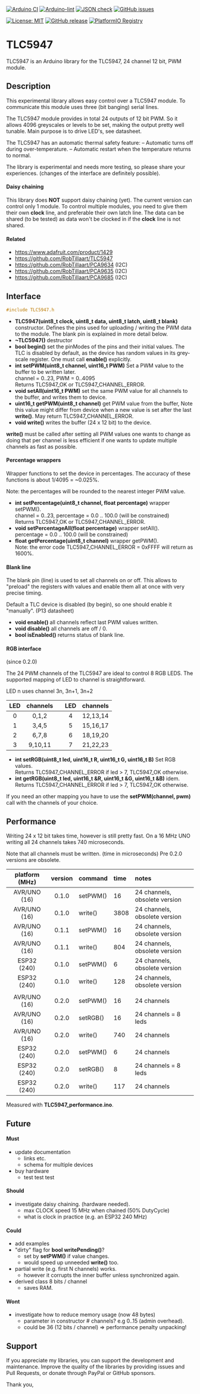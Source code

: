 
[![Arduino CI](https://github.com/RobTillaart/TLC5947/workflows/Arduino%20CI/badge.svg)](https://github.com/marketplace/actions/arduino_ci)
[![Arduino-lint](https://github.com/RobTillaart/TLC5947/actions/workflows/arduino-lint.yml/badge.svg)](https://github.com/RobTillaart/TLC5947/actions/workflows/arduino-lint.yml)
[![JSON check](https://github.com/RobTillaart/TLC5947/actions/workflows/jsoncheck.yml/badge.svg)](https://github.com/RobTillaart/TLC5947/actions/workflows/jsoncheck.yml)
[![GitHub issues](https://img.shields.io/github/issues/RobTillaart/TLC5947.svg)](https://github.com/RobTillaart/TLC5947/issues)

[![License: MIT](https://img.shields.io/badge/license-MIT-green.svg)](https://github.com/RobTillaart/TLC5947/blob/master/LICENSE)
[![GitHub release](https://img.shields.io/github/release/RobTillaart/TLC5947.svg?maxAge=3600)](https://github.com/RobTillaart/TLC5947/releases)
[![PlatformIO Registry](https://badges.registry.platformio.org/packages/robtillaart/library/TLC5947.svg)](https://registry.platformio.org/libraries/robtillaart/TLC5947)


# TLC5947

TLC5947 is an Arduino library for the TLC5947, 24 channel 12 bit, PWM module.


## Description

This experimental library allows easy control over a TLC5947 module.
To communicate this module uses three (bit banging) serial lines.

The TLC5947 module provides in total 24 outputs of 12 bit PWM. 
So it allows 4096 greyscales or levels to be set, making the output pretty well tunable.
Main purpose is to drive LED's, see datasheet.

The TLC5947 has an automatic thermal safety feature:
– Automatic turns off during over-temperature.
– Automatic restart when the temperature returns to normal.

The library is experimental and needs more testing, so please share your experiences.
(changes of the interface are definitely possible).


#### Daisy chaining
 
This library does **NOT** support daisy chaining (yet). 
The current version can control only 1 module.
To control multiple modules, you need to give them their own **clock** line, 
and preferable their own latch line.
The data can be shared (to be tested) as data won't be clocked in if
the **clock** line is not shared.


#### Related

- https://www.adafruit.com/product/1429
- https://github.com/RobTillaart/TLC5947
- https://github.com/RobTillaart/PCA9634  (I2C)
- https://github.com/RobTillaart/PCA9635  (I2C)
- https://github.com/RobTillaart/PCA9685  (I2C)


## Interface

```cpp
#include TLC5947.h
```

- **TLC5947(uint8_t clock, uint8_t data, uint8_t latch, uint8_t blank)** constructor.
Defines the pins used for uploading / writing the PWM data to the module.
The blank pin is explained in more detail below. 
- **~TLC5947()** destructor
- **bool begin()** set the pinModes of the pins and their initial values.
The TLC is disabled by default, as the device has random values in its grey-scale register. One must call **enable()** explicitly.
- **int setPWM(uint8_t channel, uint16_t PWM)** Set a PWM value to 
the buffer to be written later.  
channel = 0..23, PWM = 0..4095  
Returns TLC5947_OK or TLC5947_CHANNEL_ERROR.
- **void setAll(uint16_t PWM)** set the same PWM value for all channels to the buffer, and writes them to device.
- **uint16_t getPWM(uint8_t channel)** get PWM value from the buffer, 
Note this value might differ from device when a new value is set after the last **write()**.
May return TLC5947_CHANNEL_ERROR.
- **void write()** writes the buffer (24 x 12 bit) to the device.


**write()** must be called after setting all PWM values one wants to change as doing that 
per channel is less efficient if one wants to update multiple channels as fast as possible.


#### Percentage wrappers

Wrapper functions to set the device in percentages. 
The accuracy of these functions is about 1/4095 = ~0.025%.

Note: the percentages will be rounded to the nearest integer PWM value.

- **int setPercentage(uint8_t channel, float percentage)** wrapper setPWM().  
channel = 0..23, percentage = 0.0 .. 100.0 (will be constrained)  
Returns TLC5947_OK or TLC5947_CHANNEL_ERROR.
- **void setPercentageAll(float percentage)** wrapper setAll().  
percentage = 0.0 .. 100.0 (will be constrained)
- **float getPercentage(uint8_t channel)** wrapper getPWM().  
Note: the error code TLC5947_CHANNEL_ERROR = 0xFFFF will return as 1600%.


#### Blank line

The blank pin (line) is used to set all channels on or off.
This allows to "preload" the registers with values and enable them all at once
with very precise timing.

Default a TLC device is disabled (by begin), so one should enable it "manually".  (P13 datasheet)

- **void enable()** all channels reflect last PWM values written.
- **void disable()** all channels are off / 0.
- **bool isEnabled()** returns status of blank line.


#### RGB interface

(since 0.2.0)

The 24 PWM channels of the TLC5947 are ideal to control 8 RGB LEDS.
The supported mapping of LED to channel is straightforward.

LED n uses channel 3n, 3n+1, 3n+2

|  LED  |  channels  |  |  LED  |  channels  |
|:-----:|:----------:|--|:-----:|:----------:|
|   0   |    0,1,2   |  |   4   |  12,13,14  |
|   1   |    3,4,5   |  |   5   |  15,16,17  |
|   2   |    6,7,8   |  |   6   |  18,19,20  |
|   3   |   9,10,11  |  |   7   |  21,22,23  |

- **int setRGB(uint8_t led, uint16_t R,  uint16_t G,  uint16_t B)**
Set RGB values.  
Returns TLC5947_CHANNEL_ERROR if led > 7, TLC5947_OK otherwise.
- **int getRGB(uint8_t led, uint16_t &R,  uint16_t &G,  uint16_t &B)**
idem.  
Returns TLC5947_CHANNEL_ERROR if led > 7, TLC5947_OK otherwise.

If you need an other mapping you have to use the **setPWM(channel, pwm)** 
call with the channels of your choice.


## Performance

Writing 24 x 12 bit takes time, however is still pretty fast.
On a 16 MHz UNO writing all 24 channels takes 740 microseconds.

Note that all channels must be written. (time in microseconds)
Pre 0.2.0 versions are obsolete.

|  platform (MHz)  |  version  |  command  |  time  |  notes       |
|:----------------:|:---------:|:----------|:-------|:-------------|
|  AVR/UNO  (16)   |   0.1.0   |  setPWM() |    16  |  24 channels, obsolete version
|  AVR/UNO  (16)   |   0.1.0   |  write()  |  3808  |  24 channels, obsolete version
|  AVR/UNO  (16)   |   0.1.1   |  setPWM() |    16  |  24 channels, obsolete version
|  AVR/UNO  (16)   |   0.1.1   |  write()  |   804  |  24 channels, obsolete version
|  ESP32    (240)  |   0.1.0   |  setPWM() |     6  |  24 channels, obsolete version
|  ESP32    (240)  |   0.1.0   |  write()  |   128  |  24 channels, obsolete version
|                  |           |           |        |
|  AVR/UNO  (16)   |   0.2.0   |  setPWM() |    16  |  24 channels
|  AVR/UNO  (16)   |   0.2.0   |  setRGB() |    16  |  24 channels = 8 leds
|  AVR/UNO  (16)   |   0.2.0   |  write()  |   740  |  24 channels
|  ESP32    (240)  |   0.2.0   |  setPWM() |     6  |  24 channels
|  ESP32    (240)  |   0.2.0   |  setRGB() |     8  |  24 channels = 8 leds
|  ESP32    (240)  |   0.2.0   |  write()  |   117  |  24 channels


Measured with **TLC5947_performance.ino**.


## Future

#### Must

- update documentation
  - links etc.
  - schema for multiple devices
- buy hardware
  - test test test 

#### Should

- investigate daisy chaining. (hardware needed).
  - max CLOCK speed 15 MHz when chained (50% DutyCycle)
  - what is clock in practice (e.g. an ESP32 240 MHz)


#### Could

- add examples
- "dirty" flag for **bool writePending()**?
  - set by **setPWM()** if value changes.
  - would speed up unneeded **write()** too.
- partial write (e.g. first N channels) works.
  - however it corrupts the inner buffer unless synchronized again.
- derived class 8 bits / channel
  - saves RAM.


#### Wont

- investigate how to reduce memory usage (now 48 bytes)
  - parameter in constructor # channels? e.g 0..15  (admin overhead).
  - could be 36 (12 bits / channel) => performance penalty unpacking!


## Support

If you appreciate my libraries, you can support the development and maintenance.
Improve the quality of the libraries by providing issues and Pull Requests, or
donate through PayPal or GitHub sponsors.

Thank you,


